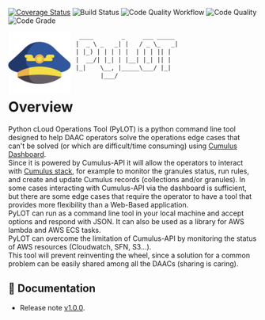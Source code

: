 [![Coverage Status](https://coveralls.io/repos/github/ghrcdaac/cloud-operations-tool-py/badge.svg?branch=main)](https://coveralls.io/github/ghrcdaac/cloud-operations-tool-py?branch=main)
![Build Status](https://github.com/ghrcdaac/cloud-operations-tool-py/actions/workflows/build-and-test.yml/badge.svg?branch=main)
![Code Quality Workflow](https://github.com/ghrcdaac/cloud-operations-tool-py/actions/workflows/code-quality.yml/badge.svg?branch=main)
![Code Quality](https://api.codiga.io/project/33781/score/svg)
![Code Grade](https://api.codiga.io/project/33781/status/svg)

<img src="img/pilot.png"
     alt="Markdown Monster icon"
     style="width: 25%; float: left; margin-right: 10px" />
```
 ____        _     ___ _____
|  _ \ _   _| |   / _ \_   _|
| |_) | | | | |  | | | || |
|  __/| |_| | |__| |_| || |
|_|    \__, |_____\___/ |_|
       |___/
```



# Overview
Python cLoud Operations Tool (PyLOT) is a python command line tool designed to help DAAC operators solve the operations edge cases that can't be solved (or which are difficult/time consuming) using [Cumulus Dashboard](https://github.com/nasa/cumulus-dashboard).
<br>
Since it is powered by Cumulus-API it will allow the operators to interact with [Cumulus stack](https://github.com/nasa/cumulus), for example to monitor the granules status, run rules, and create and update Cumulus records (collections and/or granules).
In some cases interacting with Cumulus-API via the dashboard is sufficient, but there are some edge cases that require the operator to have a tool that provides more flexibility than a Web-Based application.
<br>
PyLOT can run as a command line tool in your local machine and accept options and respond with JSON. It can also be used as a library for AWS lambda and AWS ECS tasks.
<br>
PyLOT can overcome the limitation of Cumulus-API by monitoring the status of AWS resources (Cloudwatch, SFN, S3...).
<br>
This tool will prevent reinventing the wheel, since a solution for a common problem can be easily shared among all the DAACs (sharing is caring).

## 📖 Documentation

- Release note [v1.0.0](https://ghrcdaac.github.io/cloud-operations-tool-py/#v100).
